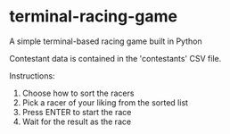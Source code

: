 # terminal-racing-game
A simple terminal-based racing game built in Python

Contestant data is contained in the 'contestants' CSV file.

Instructions:
1. Choose how to sort the racers
2. Pick a racer of your liking from the sorted list
3. Press ENTER to start the race
4. Wait for the result as the race
